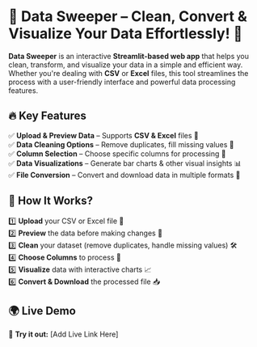 # 🧹 Data Sweeper – Clean, Convert & Visualize Your Data Effortlessly! 🚀  

**Data Sweeper** is an interactive **Streamlit-based web app** that helps you clean, transform, and visualize your data in a simple and efficient way. Whether you're dealing with **CSV** or **Excel** files, this tool streamlines the process with a user-friendly interface and powerful data processing features.  

## 🔥 Key Features  

✅ **Upload & Preview Data** – Supports **CSV & Excel** files 📂  
✅ **Data Cleaning Options** – Remove duplicates, fill missing values 🧼  
✅ **Column Selection** – Choose specific columns for processing 🎯  
✅ **Data Visualizations** – Generate bar charts & other visual insights 📊  
✅ **File Conversion** – Convert and download data in multiple formats 🔄  

## 🚀 How It Works?  

1️⃣ **Upload** your CSV or Excel file 📁  
2️⃣ **Preview** the data before making changes 👀  
3️⃣ **Clean** your dataset (remove duplicates, handle missing values) 🛠️  
4️⃣ **Choose Columns** to process 📝  
5️⃣ **Visualize** data with interactive charts 📈  
6️⃣ **Convert & Download** the processed file 📥  

## 🌍 Live Demo  

🚀 **Try it out:** [Add Live Link Here]  
